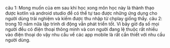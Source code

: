 câu 1: 
Mong muốn của em sau khi học xong môn học này là thành thạo được kotlin và android studio để có thể tự tao được những ứng dụng cho người dùng trải nghiệm và kiếm được thu nhập từ chplay giống thầy.
câu 2:
trong 10 năm nữa lập trình di động vẫn phát triển tốt. Vì bây giờ đa số mọi người đều có điện thoại thông minh và con người đang lệ thuộc rất nhiều vào điện thoại do vậy nhu cầu về các app mobile là rất cần thiết với nhu cầu người dùng. 
 
